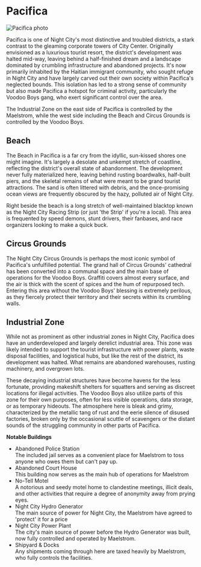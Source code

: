 # Pacifica

![Pacifica photo](https://raw.githubusercontent.com/asidiehl/night-city-lore/refs/heads/main/neighborhoods/images/pacifica.png)

Pacifica is one of Night City's most distinctive and troubled districts, a stark contrast to the gleaming corporate towers of City Center. Originally envisioned as a luxurious tourist resort, the district's development was halted mid-way, leaving behind a half-finished dream and a landscape dominated by crumbling infrastructure and abandoned projects. It's now primarily inhabited by the Haitian immigrant community, who sought refuge in Night City and have largely carved out their own society within Pacifica's neglected bounds. This isolation has led to a strong sense of community but also made Pacifica a hotspot for criminal activity, particularly the Voodoo Boys gang, who exert significant control over the area.

The Industrial Zone on the east side of Pacifica is controlled by the Maelstrom, while the west side including the Beach and Circus Grounds is controlled by the Voodoo Boys.

## Beach

The Beach in Pacifica is a far cry from the idyllic, sun-kissed shores one might imagine. It's largely a desolate and unkempt stretch of coastline, reflecting the district's overall state of abandonment. The development never fully materialized here, leaving behind rusting boardwalks, half-built piers, and the skeletal remains of what were meant to be grand tourist attractions. The sand is often littered with debris, and the once-promising ocean views are frequently obscured by the hazy, polluted air of Night City.

Right beside the beach is a long stretch of well-maintained blacktop known as the Night City Racing Strip (or just 'the Strip' if you're a local). This area is frequented by speed demons, stunt drivers, their fanbases, and race organizers looking to make a quick buck.

## Circus Grounds

The Night City Circus Grounds is perhaps the most iconic symbol of Pacifica's unfulfilled potential. The grand hall of Circus Grounds' cathedral has been converted into a communal space and the main base of operations for the Voodoo Boys. Graffiti covers almost every surface, and the air is thick with the scent of spices and the hum of repurposed tech. Entering this area without the Voodoo Boys' blessing is extremely perilous, as they fiercely protect their territory and their secrets within its crumbling walls.

## Industrial Zone

While not as prominent as other industrial zones in Night City, Pacifica does have an underdeveloped and largely derelict industrial area. This zone was likely intended to support the tourist infrastructure with power plants, waste disposal facilities, and logistical hubs, but like the rest of the district, its development was halted. What remains are abandoned warehouses, rusting machinery, and overgrown lots.

These decaying industrial structures have become havens for the less fortunate, providing makeshift shelters for squatters and serving as discreet locations for illegal activities. The Voodoo Boys also utilize parts of this zone for their own purposes, often for less visible operations, data storage, or as temporary hideouts. The atmosphere here is bleak and grimy, characterized by the metallic tang of rust and the eerie silence of disused factories, broken only by the occasional scuttle of scavengers or the distant sounds of the struggling community in other parts of Pacifica.

**Notable Buildings**

- Abandoned Police Station  
  The included jail serves as a convenient place for Maelstrom to toss anyone who owes them but can't pay up.
- Abandoned Court House  
  This building now serves as the main hub of operations for Maelstrom
- No-Tell Motel  
  A notorious and seedy motel home to clandestine meetings, illicit deals, and other activities that require a degree of anonymity away from prying eyes.
- Night City Hydro Generator  
  The main source of power for Night City, the Maelstrom have agreed to 'protect' it for a price
- Night City Power Plant  
  The city's main source of power before the Hydro Generator was built, now fully controlled and operated by Maelstrom.
- Shipyard & Docks  
  Any shipments coming through here are taxed heavily by Maelstrom, who fully controls the facilities.
